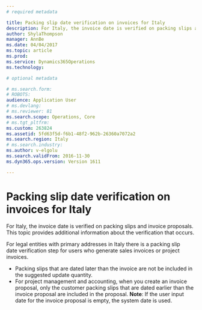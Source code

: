 ```yaml
---
# required metadata

title: Packing slip date verification on invoices for Italy
description: For Italy, the invoice date is verified on packing slips and invoice proposals. This topic provides additional information about the verification that occurs. 
author: ShylaThompson
manager: AnnBe
ms.date: 04/04/2017
ms.topic: article
ms.prod: 
ms.service: Dynamics365Operations
ms.technology: 

# optional metadata

# ms.search.form: 
# ROBOTS: 
audience: Application User
# ms.devlang: 
# ms.reviewer: 81
ms.search.scope: Operations, Core
# ms.tgt_pltfrm: 
ms.custom: 263824
ms.assetid: 5fd63f5d-f6b1-48f2-962b-26360a7072a2
ms.search.region: Italy
# ms.search.industry: 
ms.author: v-elgolu
ms.search.validFrom: 2016-11-30
ms.dyn365.ops.version: Version 1611

---
```


# Packing slip date verification on invoices for Italy

For Italy, the invoice date is verified on packing slips and invoice proposals. This topic provides additional information about the verification that occurs. 

For legal entities with primary addresses in Italy there is a packing slip date verification step for users who generate sales invoices or project invoices.

-   Packing slips that are dated later than the invoice are not be included in the suggested update quantity.
-   For project management and accounting, when you create an invoice proposal, only the customer packing slips that are dated earlier than the invoice proposal are included in the proposal. **Note**: If the user input date for the invoice proposal is empty, the system date is used.


